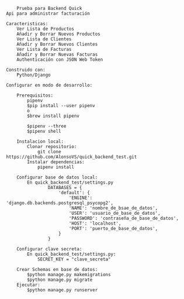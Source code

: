         Prueba para Backend Quick
    Api para administrar facturación

    Caracteristicas:
        Ver Lista de Productos
        Añadir y Borrar Nuevos Productos
        Ver Lista de Clientes
        Añadir y Borrar Nuevos Clientes
        Ver Lista de Facturas
        Añadir y Borrar Nuevas Facturas
        Authenticación con JSON Web Token

    Construido con:
        Python/Django

    Configurar en modo de desarrollo:

        Prerequisitos:
            pipenv
            $pip install --user pipenv
            o
            $brew install pipenv
            
            $pipenv --three
            $pipenv shell

        Instalacion local:
            Clonar repositorio:
                git clone https://github.com/AlonsoVS/quick_backend_test.git
            Instalar dependencias:
                pipenv install

        Configurar base de datos local:
            En quick_backend_test/settings.py
                    DATABASES = {
                        'default': {
                            'ENGINE': 'django.db.backends.postgresql_psycopg2',
                            'NAME': 'nombre_de_bsae_de_datos',
                            'USER': 'usuario_de_base_de_datos',
                            'PASSWORD': 'contraseña_de_base_de_datos',
                            'HOST': 'localhost',
                            'PORT': 'puerto_de_base_de_datos',
                        }
                    }

        Configurar clave secreta:
            En quick_backend_test/settings.py:
                SECRET_KEY = "clave_secreta"
        
        Crear Schemas en base de datos:
            $python manage.py makemigrations
            $python manage.py migrate
        Ejecutar:
            $python manage.py runserver
